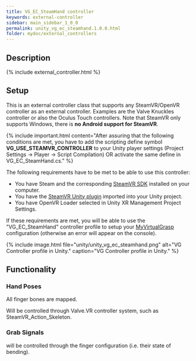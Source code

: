 ```yaml
---
title: VG_EC_SteamHand controller
keywords: external-controller
sidebar: main_sidebar_1_0_0
permalink: unity_vg_ec_steamhand.1.0.0.html
folder: mydoc/external_controllers
---
```


## Description 

{% include external_controller.html %}

## Setup 

This is an external controller class that supports any SteamVR/OpenVR controller as an external controller. Examples are the Valve Knuckles controller or also the Oculus Touch controllers. Note that SteamVR only supports Windows, there is **no Android support for SteamVR**.

{% include important.html content="After assuring that the following conditions are met, you have to add the scripting define symbol **VG_USE_STEAMVR_CONTROLLER** to your Unity player settings (Project Settings → Player → Script Compilation) OR activate the same define in VG_EC_SteamHand.cs." %}

The following requirements have to be met to be able to use this controller:

 * You have Steam and the corresponding [SteamVR SDK](https://store.steampowered.com/app/250820/SteamVR/) installed on your computer.
 * You have the [SteamVR Unity plugin](https://assetstore.unity.com/packages/tools/integration/steamvr-plugin-32647) imported into your Unity project.
 * You have OpenVR Loader selected in Unity XR Management Project Settings.

If these requirements are met, you will be able to use the "VG_EC_SteamHand" controller profile to setup your [MyVirtualGrasp](unity_component_myvirtualgrasp.1.0.0.html#controller-profile) configuration (otherwise an error will appear on the console).

{% include image.html file="unity/unity_vg_ec_steamhand.png" alt="VG Controller profile in Unity." caption="VG Controller profile in Unity." %}

## Functionality

### Hand Poses
All finger bones are mapped.

Will be controlled through Valve.VR controller system, such as SteamVR_Action_Skeleton.

### Grab Signals
will be controlled through the finger configuration (i.e. their state of bending).
